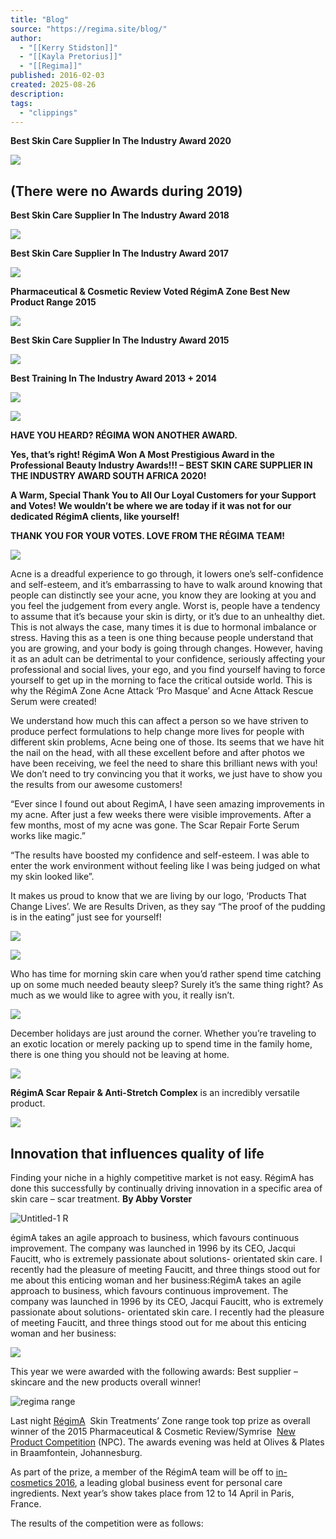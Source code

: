 ```yaml
---
title: "Blog"
source: "https://regima.site/blog/"
author:
  - "[[Kerry Stidston]]"
  - "[[Kayla Pretorius]]"
  - "[[Regima]]"
published: 2016-02-03
created: 2025-08-26
description:
tags:
  - "clippings"
---
```

**Best Skin Care Supplier In The Industry Award 2020**

![](https://regima.site/wp-content/uploads/2020/04/Pro-Beauty-Award-2020.png)

## (There were no Awards during 2019)

**Best Skin Care Supplier In The Industry Award 2018**

![](https://regima.site/wp-content/uploads/2020/04/Pro-Beauty-Award-2018.png)

**Best Skin Care Supplier In The Industry Award 2017**

![](https://regima.site/wp-content/uploads/2020/04/Pro-Beauty-Award-2017.png)

**Pharmaceutical & Cosmetic Review Voted RégimA Zone Best New Product Range 2015**

![](https://regima.site/wp-content/uploads/2020/04/PC-Award-2015-300x300.png)

**Best Skin Care Supplier In The Industry Award 2015**

![](https://regima.site/wp-content/uploads/2020/04/Pro-Beauty-Award-2015.png)

**Best Training In The Industry Award 2013 + 2014**

![](https://regima.site/wp-content/uploads/2020/04/Pro-Beauty-Award-2014.png)

![](https://regima.site/wp-content/uploads/2020/04/Pro-Beauty-Award-2013.png)

**HAVE YOU HEARD? RÉGIMA WON ANOTHER AWARD.**

**Yes, that’s right! RégimA Won A Most Prestigious Award in the Professional Beauty Industry Awards!!! – BEST SKIN CARE SUPPLIER IN THE INDUSTRY AWARD SOUTH AFRICA 2020!**

**A Warm, Special Thank You to All Our Loyal Customers for your Support and Votes! We wouldn’t be where we are today if it was not for our dedicated RégimA clients, like yourself!**

**THANK YOU FOR YOUR VOTES. LOVE FROM THE RÉGIMA TEAM!**

![](https://regima.site/wp-content/uploads/2020/04/Pro-Beauty-Award-2020.png)

Acne is a dreadful experience to go through, it lowers one’s self-confidence and self-esteem, and it’s embarrassing to have to walk around knowing that people can distinctly see your acne, you know they are looking at you and you feel the judgement from every angle. Worst is, people have a tendency to assume that it’s because your skin is dirty, or it’s due to an unhealthy diet. This is not always the case, many times it is due to hormonal imbalance or stress. Having this as a teen is one thing because people understand that you are growing, and your body is going through changes. However, having it as an adult can be detrimental to your confidence, seriously affecting your professional and social lives, your ego, and you find yourself having to force yourself to get up in the morning to face the critical outside world. This is why the RégimA Zone Acne Attack ‘Pro Masque’ and Acne Attack Rescue Serum were created!

We understand how much this can affect a person so we have striven to produce perfect formulations to help change more lives for people with different skin problems, Acne being one of those. Its seems that we have hit the nail on the head, with all these excellent before and after photos we have been receiving, we feel the need to share this brilliant news with you! We don’t need to try convincing you that it works, we just have to show you the results from our awesome customers!

“Ever since I found out about RegimA, I have seen amazing improvements in my acne. After just a few weeks there were visible improvements. After a few months, most of my acne was gone. The Scar Repair Forte Serum works like magic.”

“The results have boosted my confidence and self-esteem. I was able to enter the work environment without feeling like I was being judged on what my skin looked like”.

It makes us proud to know that we are living by our logo, ‘Products That Change Lives’. We are Results Driven, as they say “The proof of the pudding is in the eating” just see for yourself!

![](https://regima.site/wp-content/uploads/2018/03/28619324_289050428293276_2447806688014318465_o-300x300.jpg)

[![](https://regima.site/wp-content/uploads/2016/11/42566030_ml-870x300.jpg)](https://regima.site/morning-skin-care-aint-nobody-got-time/ "Morning skin care? Ain’t nobody got time for that.")

Who has time for morning skin care when you’d rather spend time catching up on some much needed beauty sleep? Surely it’s the same thing right? As much as we would like to agree with you, it really isn’t.

[![](https://regima.site/wp-content/uploads/2016/09/girl-429380_1280-870x300.jpg)](https://regima.site/regima-travel-essential-just-time-december-holidays/ "The RégimA travel essential just in time for the December Holidays")

December holidays are just around the corner. Whether you’re traveling to an exotic location or merely packing up to spend time in the family home, there is one thing you should not be leaving at home.

[![](https://regima.site/wp-content/uploads/2016/03/Scars-The-Good-The-Bad-The-Ugly-19.7.2016-Chrome-on-Clear.png)](https://regima.site/scars-the-good-the-bad-the-ugly/ "Scars – The good, The bad, The ugly")

**RégimA Scar Repair & Anti-Stretch Complex** is an incredibly versatile product.

[![](https://regima.site/wp-content/uploads/2016/03/PHARMACEUTICAL-AND-COSMETIC-REVIEW.jpg)](https://regima.site/pharmaceutical-cosmetic-review-awards-2015/ "Pharmaceutical and cosmetic review – Awards 2015")

## Innovation that influences quality of life

Finding your niche in a highly competitive market is not easy. RégimA has done this successfully by continually driving innovation in a specific area of skin care – scar treatment. **By Abby Vorster**

![Untitled-1](https://regima.site/wp-content/uploads/2016/03/Untitled-1.jpg) R

égimA takes an agile approach to business, which favours continuous improvement. The company was launched in 1996 by its CEO, Jacqui Faucitt, who is extremely passionate about solutions- orientated skin care. I recently had the pleasure of meeting Faucitt, and three things stood out for me about this enticing woman and her business:RégimA takes an agile approach to business, which favours continuous improvement. The company was launched in 1996 by its CEO, Jacqui Faucitt, who is extremely passionate about solutions- orientated skin care. I recently had the pleasure of meeting Faucitt, and three things stood out for me about this enticing woman and her business:

[![](https://localhost/regima/wp-content/uploads/2016/02/Backgrounds-Images-16.10.2015-Pro-BEauty-Award.png)](https://regima.site/professional-beauty-awards-2015/ "Professional Beauty Awards 2015")

This year we were awarded with the following awards: Best supplier – skincare and the new products overall winner!

![regima range](https://regima.site/wp-content/uploads/2016/06/regima-range.png)

Last night [RégimA](http://www.regima.com/)  Skin Treatments’ Zone range took top prize as overall winner of the 2015 Pharmaceutical & Cosmetic Review/Symrise  [New Product Competition](http://www.pharmacos.co.za/new-product-competition) (NPC). The awards evening was held at Olives & Plates in Braamfontein, Johannesburg.

As part of the prize, a member of the RégimA team will be off to [in-cosmetics 2016](http://www.in-cosmetics.com/), a leading global business event for personal care ingredients. Next year’s show takes place from 12 to 14 April in Paris, France.

The results of the competition were as follows:
